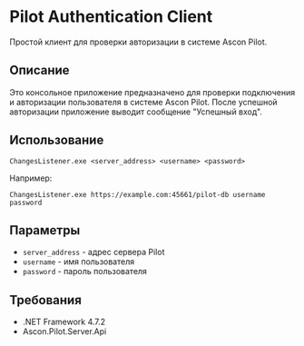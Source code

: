 # Pilot Authentication Client

Простой клиент для проверки авторизации в системе Ascon Pilot.

## Описание

Это консольное приложение предназначено для проверки подключения и авторизации пользователя в системе Ascon Pilot. После успешной авторизации приложение выводит сообщение "Успешный вход".

## Использование

```
ChangesListener.exe <server_address> <username> <password>
```

Например:
```
ChangesListener.exe https://example.com:45661/pilot-db username password
```

## Параметры
- `server_address` - адрес сервера Pilot
- `username` - имя пользователя
- `password` - пароль пользователя

## Требования
- .NET Framework 4.7.2
- Ascon.Pilot.Server.Api 